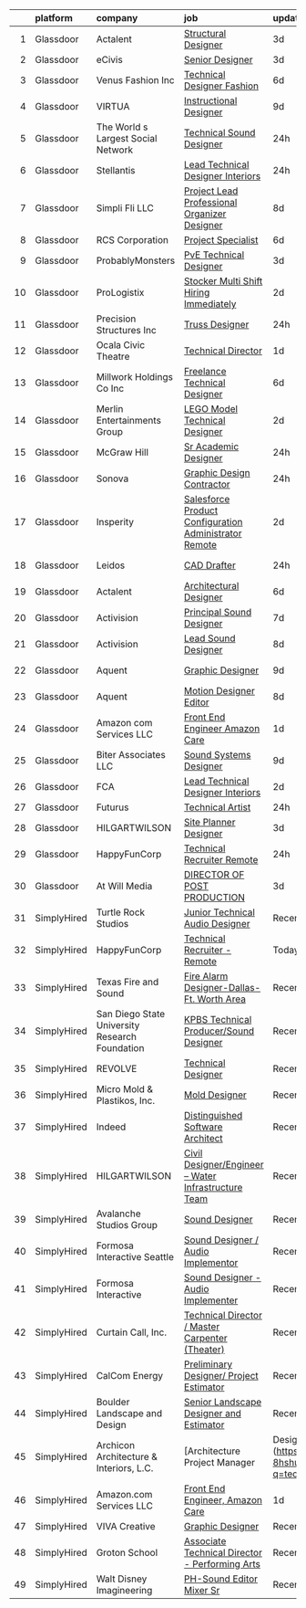 

|    | platform    | company                                        | job                                                                                                                                                                                                                                                                                                                                                                                                                                                                                                                                                                                                                                                                                                                                                                                                                                                                                                                                                                                                                                                                                                                                                                                                                                                                                                                                               | update_time   | location           |
|---:|:------------|:-----------------------------------------------|:--------------------------------------------------------------------------------------------------------------------------------------------------------------------------------------------------------------------------------------------------------------------------------------------------------------------------------------------------------------------------------------------------------------------------------------------------------------------------------------------------------------------------------------------------------------------------------------------------------------------------------------------------------------------------------------------------------------------------------------------------------------------------------------------------------------------------------------------------------------------------------------------------------------------------------------------------------------------------------------------------------------------------------------------------------------------------------------------------------------------------------------------------------------------------------------------------------------------------------------------------------------------------------------------------------------------------------------------------|:--------------|:-------------------|
|  1 | Glassdoor   | Actalent                                       | [Structural Designer](https://www.glassdoor.com/partner/jobListing.htm?pos=115&ao=1110586&s=58&guid=00000181b8896453a01f33c434264b8a&src=GD_JOB_AD&t=SR&vt=w&ea=1&cs=1_3d021578&cb=1656658421249&jobListingId=1007967279682&cpc=F4EED0218A761C36&jrtk=3-0-1g6s8ip3rk63p801-1g6s8ip4bi3b7800-30643251def70d2b--6NYlbfkN0ChYVx_I3yfZ_JDY3EFoivtqvi_stwnZ_kRt8Dowt_l_d1ydueao4NE-oUleRJ4yhj1wmtX2BCkI2S02BlzdDxNkbROV-zR22PsInoODfNvz3uz5ed1U77pdQR70ydQbvbToDH2js0ZP4f6pe7njBcv2XHQkXPhhx-wwxjeEznVwP2KS8TQmxaJFAGJYJt_RHWPv7Pu9RABr7zzzlEC6oG3dfk3011mDm1C5KkOvoVJpKMJRMqhoxMRMDhVU6RB3jfUFFImKAeC2P-jOq2YgQMMUk21e5agi3OG5MrWp7YaOqc9HSL6jw_SDETpzD8OEwd2tyaS-9Ht8HG33EPnAEGk6i9OZwiZG2q4YrjLt7jOOgptZfRUkifHB7Dhjc-QixA4zyhsEM0r4PDvadn1PFo-2brdLMEW-AproZDmVyA6gp1w90AMVkHaPZINqwU0j_pEqf7lA3_i7Eu84eFyIF1tkt7i4vj8ndXmTMJwxmA3D5El4fFQxcUUU6TSzb_r0JdKy0bjRMKBzNtqXq3AEwSJLK4lAIAN6olUqt00aDznIG5IuBNqgLV5BNTLMJH6ubc30Q8v7BaOv4ey5VSaJElzNYMgZ5vHZ4yoqtNMLdrOmw4uAjVmO9WydiBkOdLTeNZ0-fWegSRAAcqYLPlCpfKtBmvmCT_DsFjvF7OvFLm_gpeUbz3iHLTZSAjAEiB_6H6djapkaJPb04Nr73oy6yPkm7ll9V0TVIPIlORlZvXVn0kg6cTJbWIaAJtAMyz54rVPKeRDUYUq7e6wkf8uo1LQiNOQp-Tglt_4gesvU9lHm_xQyWgQEDTJRolBQtxGOtvw2Zyinp7QbZnH3Vu2gggh0IMKY29t8NfIQR5Gox7j-oLGr_mf2YIdNTMn5Ohpx76WEoyDtSBroLSpdw6NJRpy9oRwznw7SYCKeZwdyq4JE1XNAwR8MZJI1TIo1tv6REsu3k7jnLQvrIdB8YQf-gVF)    | 3d            | Woodinville, WA    |
|  2 | Glassdoor   | eCivis                                         | [Senior Designer](https://www.glassdoor.com/partner/jobListing.htm?pos=126&ao=1136043&s=58&guid=00000181b8896453a01f33c434264b8a&src=GD_JOB_AD&t=SR&vt=w&cs=1_213d26fe&cb=1656658421252&jobListingId=1007966643573&jrtk=3-0-1g6s8ip3rk63p801-1g6s8ip4bi3b7800-49569d6859df81b2-)                                                                                                                                                                                                                                                                                                                                                                                                                                                                                                                                                                                                                                                                                                                                                                                                                                                                                                                                                                                                                                                                  | 3d            | Remote             |
|  3 | Glassdoor   | Venus Fashion Inc                              | [Technical Designer   Fashion](https://www.glassdoor.com/partner/jobListing.htm?pos=130&ao=1136043&s=58&guid=00000181b8896453a01f33c434264b8a&src=GD_JOB_AD&t=SR&vt=w&ea=1&cs=1_35ae0a6f&cb=1656658421252&jobListingId=1007962720800&jrtk=3-0-1g6s8ip3rk63p801-1g6s8ip4bi3b7800-795610a5cf2cfedc-)                                                                                                                                                                                                                                                                                                                                                                                                                                                                                                                                                                                                                                                                                                                                                                                                                                                                                                                                                                                                                                                | 6d            | Jacksonville, FL   |
|  4 | Glassdoor   | VIRTUA                                         | [Instructional Designer](https://www.glassdoor.com/partner/jobListing.htm?pos=109&ao=1110586&s=58&guid=00000181b8896453a01f33c434264b8a&src=GD_JOB_AD&t=SR&vt=w&cs=1_eb69c5a8&cb=1656658421246&jobListingId=1007954510331&cpc=C4A69CCDBB3B9599&jrtk=3-0-1g6s8ip3rk63p801-1g6s8ip4bi3b7800-7ffb3d0cb4e65254--6NYlbfkN0ATwuSP4isV1tHs9S901hGXD4k7G29IPc78X2pm1qZUlK89irl6-tsBpxdoEFuSlvyDcTihI1S-r7t1fvj3it4pquTc0GRa0Zb0-sqMhOqmEEAdwmPxnnCcX5SgZm5tiBZXsz9ioZThaiJDb0wn7LnCNORWoeQ6lWUjOQdsLafxS19xOwWsqHSBkTFD0pdIogEiCn34felyhDYFus9ov00Xb7q_g_RwjTEZ9eVhgEGTpgmcbFVUpoKv5JEUYkdavolO7ahaZQY5i87B-bTQQRhA98g8N300D3xu7HPcH_yNyfSn0not0Ip-8_PLmwhrxPg0_LWArYNSIfmzyf1Rx8Gf3RgyhPNtHo12JoMXRE3W7ETPu67WJiMNmUo3CJ1UmakQxk4JX-O37TSOw_QlPmAb62Z83McIW5N2H1z9KQAoNqsFSU-mFMAL)                                                                                                                                                                                                                                                                                                                                                                                                                                                                                                                                                                      | 9d            | Marlton, NJ        |
|  5 | Glassdoor   | The World s Largest Social Network             | [Technical Sound Designer](https://www.glassdoor.com/partner/jobListing.htm?pos=107&ao=1110586&s=58&guid=00000181b8896453a01f33c434264b8a&src=GD_JOB_AD&t=SR&vt=w&ea=1&cs=1_e0ea213b&cb=1656658421245&jobListingId=1007975397724&cpc=47CFDC01B3F81FAC&jrtk=3-0-1g6s8ip3rk63p801-1g6s8ip4bi3b7800-657842c4e48d542a--6NYlbfkN0DSgjPPcnEdvoK3uuxfISLALE6pB1FR7YSHOr_tSg5_QGIhoz_2VqUepdcKLBLI_zSL88PC2MXrQyC8zo8A0slZtXWrTLKNR985l-7TwPgsBaTyHdWgdVa6eqRVkqmsQUtjxbdpqpAnNBt_oMK_XWkSICRKn7Mk-tJK3MGnscNYTzVTtcjE374s5iydxq2SGOvuTkC4le_OKDir-5onUgNeU2hQ-cCrSqtVBPCLuRpbVX-rfHKupmNe73-rNQ6YCCdhBdyIIvF-UFGZ5P5M6CPpfI6SGLiUdWWokPFadaxWfj8pr3dUuyKdINlEs3AjjGL77B2loajpiIKQoHUEKe1tflcblxYIkoX9g006pFrwlIc7xlN7AJdhCUAcOxF66YA44SYndtbCfAcgRnxQ1mb-xSdG4Nqi6geC7jjOviqJCf6I8pzgHViDOm25kET-Ix80bj4zfnWjqgyaV1EM_0ur1oe5QMGPe7IcYstO-Y_llyZ85NKCRIrkvMN-yqBekcHJGm6U-NCfG-YbHbAxTvYFjbqY4Al6slldgnyGzSVGwRpM4tgN6y5DhP2-AN3T3D7Dq8nuHWjotnTefsxg0BbJ)                                                                                                                                                                                                                                                                                                                                                                                               | 24h           | Los Angeles, CA    |
|  6 | Glassdoor   | Stellantis                                     | [Lead Technical Designer  Interiors](https://www.glassdoor.com/partner/jobListing.htm?pos=106&ao=1110586&s=58&guid=00000181b8896453a01f33c434264b8a&src=GD_JOB_AD&t=SR&vt=w&cs=1_e55bec0d&cb=1656658421244&jobListingId=1007975470257&cpc=48B9F4758953335C&jrtk=3-0-1g6s8ip3rk63p801-1g6s8ip4bi3b7800-a7487a9b286068ec--6NYlbfkN0ACPwgM8vN-agjfeQIp8j7bA6rWcStjIJMvSUoZk9GVGRcZyvcTqF-a7gQxn3akunbtl0DcCakr4CSyr1viAjE9pcDhFILEsXuSi_Mn9sUUVHunI70-08VZWDUmo2uobld-tVXQIQUQ4_mut7DLDz-vEaDsLcDzFwSnXIcq6GzMxK-eFMwbWXPw2m_szspC4s3V23tHwlRUi0YWv7NZzA5RNlkVyy9sUqT19h8z5CohWnM0iNnzkmYHX_W6w7lFh5PQxxBPQgaKMdzrpEsfdx_XqPc2_Jsu_MtmOeED9NvokHr4DQSvi3FnS9sI4QMthoaSOi0BdnBnx1BaKILnCUMfSjCZElwhn3yK7rKFuf1qj_jBf2a1oLsgmU0LAbESIEd2iB1cI88mA63zPeuNQuYqAJiv8wM3fkxMGWOrw0BRMb9IWQM5gDkg2w81ffeIJ-axw-o9uXW0r-Notydlpy2Y1_S4ZOjXlK3tAatSqI39BvZvd6mROZijXC04aGma3dI51fIMdGB7Iw60l97mB3nYLS86YwfY7jjckKd1HwDuXA%3D%3D)                                                                                                                                                                                                                                                                                                                                                                                                                              | 24h           | Auburn Hills, MI   |
|  7 | Glassdoor   | Simpli Fli LLC                                 | [Project Lead  Professional Organizer   Designer ](https://www.glassdoor.com/partner/jobListing.htm?pos=102&ao=1110586&s=58&guid=00000181b8896453a01f33c434264b8a&src=GD_JOB_AD&t=SR&vt=w&ea=1&cs=1_3880d7a6&cb=1656658421244&jobListingId=1007956797293&cpc=8386418ABEC25BA0&jrtk=3-0-1g6s8ip3rk63p801-1g6s8ip4bi3b7800-3c41c4541a1fc226--6NYlbfkN0D6QFfL9oC7-puw_qQHAMcZLiTspUSh87XTDffVSJUlJB9Ez1tmJoZfU9SHukdn1ng4w8etWY2GaBvHfnAxWepznaJ_1LQ8abZ-33_SkfiVdb6pQYlWI8ambcBVfY85UXUjXUxdLj9lAO56z4z7CA0Y7ehu3sVHhUUbJWBI0QzVncHlO5Sk9OACaGJgaXTsp5YWAeIy5gBxX6DFquUS3W0m__Q-ixSfr1WRKx-d2Le9rdLoUZUAeLiuGIw74hy4Mgsx4Yn9jdkdX62DeNnYoad4zPQLe-duz-bem-hOPD4eDS5i148HHbC74-RQYbx21jx9BZIxpFvvKWBMgRwvYWFgkCJrg8i8GHhrb1rLilZOHaWJJNv9-SxbENq9Y6y1_6e8BuvEoSOO43X7ngxYfDwO_x9yzBQ9iqekcvqsSLLarWb0Vb7FZSSnYwfkFgQPVyNhQjjXWX57x9ktHKVvVYdh2RPKIOTlvIl0IBIkfL0MV7DwaxkblFrSIcmjt70VtZdsTBJYOXrz1X6EODSUZSi6XDrbm7WNiuJM1J1VwGq0Eg%3D%3D)                                                                                                                                                                                                                                                                                                                                                                                                           | 8d            | Arlington, VA      |
|  8 | Glassdoor   | RCS Corporation                                | [Project Specialist](https://www.glassdoor.com/partner/jobListing.htm?pos=114&ao=1110586&s=58&guid=00000181b8896453a01f33c434264b8a&src=GD_JOB_AD&t=SR&vt=w&ea=1&cs=1_58b4ce1b&cb=1656658421249&jobListingId=1007961384302&cpc=AC285F3A3ECA6BB0&jrtk=3-0-1g6s8ip3rk63p801-1g6s8ip4bi3b7800-2e733aea1abcd18d--6NYlbfkN0Ap6wMFXUUZlk7_bcngHGlPSO8u_zKMOa3H7Zjjw43xN16ylzgw0FVAuo3Y24qqXJVPKvyr0yBG_IrcvCy_CzOsmmFsIuuqmfqJwGDrzVU3YzEzQlTmxI-Hl_BJGbk4UeVhH_7B2pIJdN-h8Je08T7jrGEWMGkn_de_4wef54D64J2PH3I5oknloiHaDOwXQS_8svGoQFBPPDKRxzSnAdJuzaEOkHVb8MG00qK67J8VbUNrwCjklTV_fweYnPbfSkoJUaHnVJDUJjIznAJnb2so1XgtQVa6_61ECNzuMIwPWbgcrl70uHdi_Ai9uUJacLx7OzcfycalxeLN5-o1CL14vhsysjHwdfkqLypouiByNUwr3PFnkXbJZADP5O_h_NzJ_Gvlk0qUYb4sg52Sbp2LyfdiuvXkieSpZM9tkjscxHZcj6iPKGhg72mO38w2AtIvDjkG4kGAejS5avCgWj1RX9oD3UfB-M2a07k6Pg99HrBADFKqK1KI)                                                                                                                                                                                                                                                                                                                                                                                                                                                                                                     | 6d            | Denver, CO         |
|  9 | Glassdoor   | ProbablyMonsters                               | [PvE Technical Designer](https://www.glassdoor.com/partner/jobListing.htm?pos=120&ao=1136043&s=58&guid=00000181b8896453a01f33c434264b8a&src=GD_JOB_AD&t=SR&vt=w&cs=1_ca9a3efb&cb=1656658421251&jobListingId=1007967055825&jrtk=3-0-1g6s8ip3rk63p801-1g6s8ip4bi3b7800-41f2d967b201b6f9-)                                                                                                                                                                                                                                                                                                                                                                                                                                                                                                                                                                                                                                                                                                                                                                                                                                                                                                                                                                                                                                                           | 3d            | Bellevue, WA       |
| 10 | Glassdoor   | ProLogistix                                    | [Stocker   Multi Shift   Hiring Immediately](https://www.glassdoor.com/partner/jobListing.htm?pos=112&ao=1110586&s=58&guid=00000181b8896453a01f33c434264b8a&src=GD_JOB_AD&t=SR&vt=w&ea=1&cs=1_16d39a70&cb=1656658421248&jobListingId=1007967897386&cpc=44CD5376B8534B8F&jrtk=3-0-1g6s8ip3rk63p801-1g6s8ip4bi3b7800-49eae25f42608fb1--6NYlbfkN0CuHSGuDApGVPx9cXRLGO-izRoRBHVZoe6qYcOHefrkjkas175XsRBTFUOgbgA-BZiYQ3qQzJrAOQ0YaDHXN8fhjLKNLDBDfzCzeryBZm73WtGsvEmUgG2-tco9l3LpBCMK7ODSeepnArEmwXjhzjIgjnv8cX-ClTHwK9Rkna4CdLBhUX5bCWHjT0m7uMpxFsJVU6XDvMXCEAivX9xctBWEyrlAi56Y_XvzVtVj8NFnQ2ChYER40GXw3R5LS7nwZH1EfRgiYCi1L_bDrHvM-j1VaUTjpUqAmvxSRwmym60HA5DX_IbJyaWFg40B6YjvuaTFKxGvoCs5qCThMN-BhKcFG0luTZRTLQkcOseQHFzqDqmXwUAjEpIwjN71IrHjX_GSaAbNbj3DDREW2CBqQ3oWilQlZP3SdAQnUGPb4NLmuXzGI95pLY0gAu9UT7FP736narsdk8_knCeyQ-UC8O_n92EQ0YfuN-OdW9hqCyPc6TCPzmKXFUVViU3MyEILu1PBhZV50Uvuv9clJvZvrqSYMvj6T8cOCMJMklQRsZ9V8jPZ-dZJWKPSQbtXeVcVoIPfzcgLOpcGCUN17nrbtVKhB-MD58k70QwdEmYWaX40HP9DndE9K_x4UZhYx21ZPeQu8LO-JVvsC_yf1jKf8RgIQSG-h1dUT9iRD9ysT51Nzxwpn2N7mJgEBLgT8XiXjTJW8uSneOqZOCw5r52aXmOnEfc4VXeJt_NxtZEh5adTHA0epYI0ljefgxrlvCzPHtx-FOKO9o3V0f7zxQtAqA4lE5MF-6R2IhL3w9wnzZ_KzVk3nagZwxibD2iE-Ode9nGZ7K6x-bWaNOoVL3WNAbJlYFXShKna3JBqdRgAChQbcLtSZFnQlYBq9SlWXm-LyfACtD5ShEJxQ70kvndm31V4PGroOozjBf4%3D)                               | 2d            | Eden Prairie, MN   |
| 11 | Glassdoor   | Precision Structures Inc                       | [Truss Designer](https://www.glassdoor.com/partner/jobListing.htm?pos=108&ao=1110586&s=58&guid=00000181b8896453a01f33c434264b8a&src=GD_JOB_AD&t=SR&vt=w&ea=1&cs=1_eaecb8e5&cb=1656658421247&jobListingId=1007973526094&cpc=3164FDD6030E246B&jrtk=3-0-1g6s8ip3rk63p801-1g6s8ip4bi3b7800-86851f761b4196fa--6NYlbfkN0CasT49-k576CKuHcXTacc8ynqVaW3VCeX1OG4k_sMFPuJgZJaXC-_t-ax4UQUxN4JKm8BI3O9xiekDwlVvQSwW00-yFNDliuayQVcpzXrOzpKClJFYiqSWFvpmiEBqD5k668KBZfm05Tsu1ePlJC7-AFNfLgjtep9F_F4Ayo2kKSxzi8T_pvX104G4q_WkFLOEHk59tCnaKz9pR0x5-R9ntaJdF-dggLhhGs5o1635ZQCBc7UgHbJmqFZvtTlYUmSSKcHJHVzCG2SNqvSv-qcMdOfwQdVCoOv_JQGBOf13TqYmFw0hdZmTylLrZqSEZL0h6sk7mvA7778efCrYFPaVM2LMUyE-JFG7TiOA8GamtxwiIYpo7zx9zYoDCGOWbLr1vGuUt4OmtCTcD-8vTdGr5GE8evf9m8CERV7rQoCBTv5OOO_Qt0OxvFDkGt0eYCKcwmqsjxvYUNcqtjhA3CPyhm6BAXAthkvqHTMiQsTux7lJX1a1Rzoq2jf2qwLfit-WzDHFEtGRX5yvOVxRRvE0HyKT5hEYBMw%3D)                                                                                                                                                                                                                                                                                                                                                                                                                                                           | 24h           | Hooper, UT         |
| 12 | Glassdoor   | Ocala Civic Theatre                            | [Technical Director](https://www.glassdoor.com/partner/jobListing.htm?pos=104&ao=1110586&s=58&guid=00000181b8896453a01f33c434264b8a&src=GD_JOB_AD&t=SR&vt=w&ea=1&cs=1_43c484a9&cb=1656658421244&jobListingId=1007970489369&cpc=BC9CB04B69E72EC2&jrtk=3-0-1g6s8ip3rk63p801-1g6s8ip4bi3b7800-57cc8a67d6ae5322--6NYlbfkN0Dx3r3E47sSe5bB3PIy1uzBZvlB7xy2NhfhZMlxQTsxrHUpHsFF6W0eT2HHNgh1wRBoUeoZ_YCml3IQbawKJRum-8bMn_9NW-QT-23S8k0bqTbDNvlqub0VDrC_Dyw8EyF7xyMP6Hry51Pivn96yaPgQW9qMNc-A2XI9Ar7MP4OLNnMRWgVUEc47VHia5ocvN1ru_rlLJ9-6E0pICJG-z6PhWD3r8SNzoB-kBvKgzxLl3Vy_5ynNzPn5h69Gft4j2sqXShIkygaf4JxxKNEZzfPrpI6Wukgxp5nO5mlmksVbIGO7KZRSjXYL6Yom7pPIJc5XCwJTfs9pKd76SbZEOOM8JCbOir25qEzz0EM45Ambtk1WVsLiSQQjiLJdXB4cTwnPidA8Y6EkzHwae5gtwLfl3vEU-zUAHlD5eV_qDU4mWQQ-J74NFsH1fI0Y_KA0SG_JbiujENNlQGLLnmhrgSiNZD6t6m9Y9J0nytRIJIhFcOOUPvPegCm8GNGqnKRW-vZJEaiulaGeA%3D%3D)                                                                                                                                                                                                                                                                                                                                                                                                                                                                         | 1d            | Ocala, FL          |
| 13 | Glassdoor   | Millwork Holdings Co   Inc                     | [Freelance Technical Designer](https://www.glassdoor.com/partner/jobListing.htm?pos=118&ao=1136043&s=58&guid=00000181b8896453a01f33c434264b8a&src=GD_JOB_AD&t=SR&vt=w&cs=1_bd03a89d&cb=1656658421250&jobListingId=1007962529984&jrtk=3-0-1g6s8ip3rk63p801-1g6s8ip4bi3b7800-48a12b68602a5ab1-)                                                                                                                                                                                                                                                                                                                                                                                                                                                                                                                                                                                                                                                                                                                                                                                                                                                                                                                                                                                                                                                     | 6d            | New York, NY       |
| 14 | Glassdoor   | Merlin Entertainments Group                    | [LEGO Model Technical Designer](https://www.glassdoor.com/partner/jobListing.htm?pos=119&ao=1136043&s=58&guid=00000181b8896453a01f33c434264b8a&src=GD_JOB_AD&t=SR&vt=w&cs=1_afe51a5f&cb=1656658421250&jobListingId=1007968837006&jrtk=3-0-1g6s8ip3rk63p801-1g6s8ip4bi3b7800-47d60c1f01b18b45-)                                                                                                                                                                                                                                                                                                                                                                                                                                                                                                                                                                                                                                                                                                                                                                                                                                                                                                                                                                                                                                                    | 2d            | Lake Wales, FL     |
| 15 | Glassdoor   | McGraw Hill                                    | [Sr  Academic Designer](https://www.glassdoor.com/partner/jobListing.htm?pos=124&ao=1136043&s=58&guid=00000181b8896453a01f33c434264b8a&src=GD_JOB_AD&t=SR&vt=w&cs=1_6c8f31f8&cb=1656658421252&jobListingId=1007972705739&jrtk=3-0-1g6s8ip3rk63p801-1g6s8ip4bi3b7800-2ae6e5efa450ef87-)                                                                                                                                                                                                                                                                                                                                                                                                                                                                                                                                                                                                                                                                                                                                                                                                                                                                                                                                                                                                                                                            | 24h           | South Carolina     |
| 16 | Glassdoor   | Sonova                                         | [Graphic Design Contractor](https://www.glassdoor.com/partner/jobListing.htm?pos=111&ao=1110586&s=58&guid=00000181b8896453a01f33c434264b8a&src=GD_JOB_AD&t=SR&vt=w&ea=1&cs=1_cddfa0c7&cb=1656658421248&jobListingId=1007973806079&cpc=C4A69CCDBB3B9599&jrtk=3-0-1g6s8ip3rk63p801-1g6s8ip4bi3b7800-e0d16fa307390a08--6NYlbfkN0C7MEHuQDScyT9m87Vk6VRinxydElBw2Ra5NJK4UBdpomX_PiCxY9OgdKZCFk2XZ8v_r7B08NZ1yaMaxV7aSMK_vLxKIeNVLXZVigNIbLAHyS6pyQdTjdxJjCZ_DSzBqX--1GzrAPbk0_nRxx8FtVTRKSJZhM8QWoQkXK_g2AmwVZ5waiEJbDa4zoCBN20aHQg2mN-we_09xnX_UzWQvxg1wPTCMQOJmwUac1bqCMcOY3Ex2sDq8OjeHj6BwqrWQ5xQMQU_serLZQNcAmMnRGYImG-ie79H4BmvL6lPIEw3kXooPqF0u6nE_jMl0P7N4zCRZfXnKn4g8FLqy_Fy_apViZg4nbqRPtzjAezWOWR3ZkofrlcRZvp4t6ZvIrlzbwDeW8lPt7biCLk2GD_oGUZDh5iQrASH2LaVJlNX1-9QKAmsZxoAY8MuSrY1OeLMXXwH7hd5DUrbDgQ5jSspzS7N1RzcFi6_zXTe0cVD_cx0ShrUsxWfEIPaotoXuWVpXGU%3D)                                                                                                                                                                                                                                                                                                                                                                                                                                                                                | 24h           | Illinois           |
| 17 | Glassdoor   | Insperity                                      | [Salesforce Product Configuration Administrator   Remote](https://www.glassdoor.com/partner/jobListing.htm?pos=110&ao=1110586&s=58&guid=00000181b8896453a01f33c434264b8a&src=GD_JOB_AD&t=SR&vt=w&ea=1&cs=1_1bdfff66&cb=1656658421247&jobListingId=1007968816373&cpc=5EFBB0462F9C6B7A&jrtk=3-0-1g6s8ip3rk63p801-1g6s8ip4bi3b7800-151eb9886c250108--6NYlbfkN0CYobNcY6DSafIfVw4UC03nkRxBD9fUy2suPwabomlLTq7pIS4LTYcijPUC_8edp0fMe-Y4fKnSYRo6uw2v9VF-KDknFWedQ5JrowR0wOAJgTP4YRZP6W8Dj-t_AIwMVNtieJ5kjU7sMhkb5rT-OfNXvWmJbrdB8iHdZPFrqWF04BWnS3vul9hqyLd-UIq3r3HVjJWxKCk3YhNWqa54bq4PAzR0l9eHzITrXDERZIef4MFKqys_a_CoSryfnqa-g7y8bSypMuC7wp9_SaPDeG1AZMzzQQw76Ekc7uqAhXfuQPnIlJYfhW37cXE6NOBarICcobeVcYBoTzWBxMzzzKe9phKIb6_yK5uphbObLkLJAVLXpBRoc1oQ9l249MWG3L5xh9vWZ-l932j6zYoeCijh767e3oDBJLrgR64LNbcxMzRFDv7YvFdo65UFcqvPcG-1Waixt_ckioSh-LYXfLGDNKyGNTUdTXZl1XiQRIwQNMZ_jwogdPSfgYRQVmtLvhogNkWOd_cbHgSluwbaRyce)                                                                                                                                                                                                                                                                                                                                                                                                                                | 2d            | Kingwood, TX       |
| 18 | Glassdoor   | Leidos                                         | [CAD Drafter](https://www.glassdoor.com/partner/jobListing.htm?pos=101&ao=1110586&s=58&guid=00000181b8896453a01f33c434264b8a&src=GD_JOB_AD&t=SR&vt=w&cs=1_5abbe8ff&cb=1656658421243&jobListingId=1007975164393&cpc=6BFE4F943183552D&jrtk=3-0-1g6s8ip3rk63p801-1g6s8ip4bi3b7800-978b136693d0b33b--6NYlbfkN0CZUO70VSdYKA8PR3jfrSh5ljhqJhfDt0PzQCMubt8cRihWbmqO_-CcWTBwQGpXTiiGSxGX7QH7kfW0udY2ljihQP3wzFskQ5uLHGkZmxgshS88kWs8XWf011iK8poV51fV60F9xfxeOffKxUIJtNI6zjjyavdBRBCzdHkEa-cF5AozjBgQu81iWNzumAL2Pgnh3ru5oI46PdNOff6JyqxOgdsMCN9Vh-9IH-HaMc0urmGtrYW3xt4FHmt5Fh1FqG_ke6YTS3SAJJOnjOrBemZvr-4sIi3J7Eq2WQ_Cf06nsYsSDXFLx26tv3-DD_Y8ySOiv-G3z5qauIzCmrR6nNrfAL9typXCEG1PM8CzHiKEDH7aJGzpc5KhTmJH4KFroA06n3PO_WdBWSiRWvaIxvyE0hXGXGuQJCjUeNLvVXBUxx25_btPCxOTQWWUz3ICCKBXN0RapNFdrGGa1z6Wy2jgIgxKxcFKh1nKYxo3RtZsLCv-9tiWZzTntXurtzJ4i3mfE9bKlaLIPj8K-NYPLFD0u2UAlagedhinSQ7fKrxPRYcDc69HCbNPfPKptLF_oGv4Lza1DIWLujiBwV1AOA4e)                                                                                                                                                                                                                                                                                                                                                                                                                 | 24h           | Hendersonville, TN |
| 19 | Glassdoor   | Actalent                                       | [Architectural Designer](https://www.glassdoor.com/partner/jobListing.htm?pos=116&ao=1110586&s=58&guid=00000181b8896453a01f33c434264b8a&src=GD_JOB_AD&t=SR&vt=w&ea=1&cs=1_4a737ef2&cb=1656658421250&jobListingId=1007962894117&cpc=334ABAF5D42DC775&jrtk=3-0-1g6s8ip3rk63p801-1g6s8ip4bi3b7800-ad431dc4e4bdfb07--6NYlbfkN0ChYVx_I3yfZ_JDY3EFoivtqvi_stwnZ_kRt8Dowt_l_d1ydueao4NE-oUleRJ4yhgo23-QWX8_WmMrbySXwgMoqKkplbQNahIhAcwK2WBd0OX02Q5XoSHEXkdzLXo58PKJBu_5owtkaAmEN9dtW22VGz6T11pEZSYJ_HtV0nQE9Z8C4Zec52Ky9x7LWjTpzzuyXBptwOSj_WmTaFbJS0infdwlaemKgQel_8mLDYKzWZaN9_I33BNj13ceXX-sUIUlChI0lmB7KjgBCfuTPaIO1bNUwdN1TyNFMi21nEkTBceRDTyWbXebHV-U0LlhUhJA44pd7cHL3jNl4ZyxNSDogjiEA6diejMXEiJXASgS6KMJFszOE5EjeJJoSrlbfQtyyNY40nfXxZ7ssozpht2en-wiz9JWUZyQAj92N1jWsXeS2M5dfHYRn2wOn3Tuz7jnHeJJmgM8vsBpdwL2MUeNzjRXjcZvtQQ4uWqBNLKsLXoQ-LLPP2Veoz6J9nx4jHCbioEUrtjrf_sAMC8rIfeBEKm8LHt7wRHp21MYZa-vQtxOaDebCC-L8lat3VtORsc70sCGpCCff93w4LHuRe-NH6SXPK5-olP4h8REl1AT2ht46mYaNqNpYt32ggOz9hkxge2ONW6d__DmPZuLh4YwpNZHSX0j6Uq0nwEFH1PLkMm1V9Wlit6ZzuMwgJ6SSENgyoDumMe-zOVMXl9XrBllwCBvSlSV7dFfYBICF9S5In2dQOnJ73tbwOJ9lxDB5PMe6Qcb3mxG4i08z6LySFiiL0NBwl_-VIP5HEbF70KA7smdjG_xIfXAWtE9r3PsF8jD9zY6BX44KSZLwGgYVr4WTBvPE5H_3OxN8fyWGH4FZxohtC3vyrNOmn2CmL1KoluwenJJidFegaeTA2anAVUOZIhEun-n2DamUyXTZNpTx3luESjRazxmSmFb5hLHBd6OuZ7Mamj5I7zML7S8vmuA) | 6d            | White Plains, NY   |
| 20 | Glassdoor   | Activision                                     | [Principal Sound Designer](https://www.glassdoor.com/partner/jobListing.htm?pos=123&ao=1136043&s=58&guid=00000181b8896453a01f33c434264b8a&src=GD_JOB_AD&t=SR&vt=w&cs=1_017e9031&cb=1656658421251&jobListingId=1007960228726&jrtk=3-0-1g6s8ip3rk63p801-1g6s8ip4bi3b7800-1f66d48a6033ba86-)                                                                                                                                                                                                                                                                                                                                                                                                                                                                                                                                                                                                                                                                                                                                                                                                                                                                                                                                                                                                                                                         | 7d            | Foster City, CA    |
| 21 | Glassdoor   | Activision                                     | [Lead Sound Designer](https://www.glassdoor.com/partner/jobListing.htm?pos=121&ao=1136043&s=58&guid=00000181b8896453a01f33c434264b8a&src=GD_JOB_AD&t=SR&vt=w&cs=1_43161fca&cb=1656658421251&jobListingId=1007958272321&jrtk=3-0-1g6s8ip3rk63p801-1g6s8ip4bi3b7800-7843e4f95607d2a3-)                                                                                                                                                                                                                                                                                                                                                                                                                                                                                                                                                                                                                                                                                                                                                                                                                                                                                                                                                                                                                                                              | 8d            | Foster City, CA    |
| 22 | Glassdoor   | Aquent                                         | [Graphic Designer](https://www.glassdoor.com/partner/jobListing.htm?pos=117&ao=1110586&s=58&guid=00000181b8896453a01f33c434264b8a&src=GD_JOB_AD&t=SR&vt=w&cs=1_6901f6be&cb=1656658421250&jobListingId=1007955747235&cpc=8795CF9063CD573D&jrtk=3-0-1g6s8ip3rk63p801-1g6s8ip4bi3b7800-5ab0a976ba25c32b--6NYlbfkN0DMrcEu7yrtATojKJA7cEzGQ3FdRGWLh0CZQInL4ECGI9gD0Wolx9R2v-Aex0-GK06yfJDy5ELfBOg6jTIzzA1rDlqMo-tO7U9VhZ2mCeNA1L6MVyE45zlIjzZuG0z0iZieEzl0PpzMSQ7oXzhWjagyRbHVcWnA2gjJgYTepatreFAMXVkbwbN_bI7kupjCbN9vXx7qj6ZtzzK73tdDzHgZO8CVJZ_NyNAepJebCOvzJbHxzYovyI5qVzt1mxNUdiDJURI_1no5uNwe1toSPr6yTIL-JYD_u7BX4-aguY1UuipvacCmHSSbkaGLJ4CHeRUFmWyR3oKgMkH2KDfH0QFVU5UIwC1O7mwwekwGm4_2j2P1AbAAh0n4ns2ZSMCELk4AV540W68aklygqmV1OGxFmaVpgk0ayy668U3tOdFYNUK_WdEPOa3bN1EBH1Lu2pc%3D)                                                                                                                                                                                                                                                                                                                                                                                                                                                                                                                                                              | 9d            | Minneapolis, MN    |
| 23 | Glassdoor   | Aquent                                         | [Motion Designer   Editor](https://www.glassdoor.com/partner/jobListing.htm?pos=113&ao=1110586&s=58&guid=00000181b8896453a01f33c434264b8a&src=GD_JOB_AD&t=SR&vt=w&cs=1_69e10351&cb=1656658421248&jobListingId=1007957689611&cpc=334ABAF5D42DC775&jrtk=3-0-1g6s8ip3rk63p801-1g6s8ip4bi3b7800-16b86e3e1be9130a--6NYlbfkN0DMrcEu7yrtATojKJA7cEzGQ3FdRGWLh0CZQInL4ECGI9gD0Wolx9R2v-Aex0-GK07mjnf4vkaTQwRXpTA5Lj9UV5NMe47z1tLasJJl6mv3lDqMc_AFJxAy9AtnyIJnD_8HSHbaXAFXmzqOtN1VgqgEjk1K6ijcKRa7B4nU7to8VAh9vWwnU73Blw5OQX9pjNC41S_OJh4noUVAsxw3sA_ddMeIkFFapkZP91yPTnn41_9QfnrLuERCcWbAk6uIZu4B0TufwrEe42j6zIA2Bub6hvg4dw8DOXZlSohK8ryGtJDnSNZzHKVHr6ddaIWEs55e2Sq3xDvpXBHdIYnQ4Vv1SK5U-U5MuK26n7l1beR3hWqKD5E980-WE08No-eFvOQiAALMqJLMeWyz3FhR8AvYFx99rOQdzANXZmgRhLudoaBg_Qtyysg1m40r01xRt38%3D)                                                                                                                                                                                                                                                                                                                                                                                                                                                                                                                                                      | 8d            | New York, NY       |
| 24 | Glassdoor   | Amazon com Services LLC                        | [Front End Engineer  Amazon Care](https://www.glassdoor.com/partner/jobListing.htm?pos=128&ao=1136043&s=58&guid=00000181b8896453a01f33c434264b8a&src=GD_JOB_AD&t=SR&vt=w&cs=1_0169abe3&cb=1656658421252&jobListingId=1007971270331&jrtk=3-0-1g6s8ip3rk63p801-1g6s8ip4bi3b7800-164a72933edbee48-)                                                                                                                                                                                                                                                                                                                                                                                                                                                                                                                                                                                                                                                                                                                                                                                                                                                                                                                                                                                                                                                  | 1d            | Remote             |
| 25 | Glassdoor   | Biter   Associates  LLC                        | [Sound Systems Designer](https://www.glassdoor.com/partner/jobListing.htm?pos=105&ao=1110586&s=58&guid=00000181b8896453a01f33c434264b8a&src=GD_JOB_AD&t=SR&vt=w&ea=1&cs=1_2fa7de6c&cb=1656658421245&jobListingId=1007955455603&cpc=34670CD602BE5E55&jrtk=3-0-1g6s8ip3rk63p801-1g6s8ip4bi3b7800-d31702fc584edebc--6NYlbfkN0Cii1BkCmuTkYhCe1n7tdf96rlEXZyahD0EQGX4UxkzWOhUZ7vCuYiyO9WaPnT0De4NyWeeIW-REDdA3pHtEyItIGJr6NPsgl8nU-hkeFl6J2d-Kt37rarTSCDmicJiJ6zR7eNrGxSgYYR1BQLtAhRrBNco_hGdgh6cmleOnLMs7jyb5vxDDokVGBYAVeLioR3C5oV0-DJQSNTWdu8ny7-xKSOye3JbjsPnww4XMfJTV-W-nNiuChg-nmL2yAKvk0G_zZGItTGF3cqKvgpO4WHhNRrkjeXBw98cu-wTem6atPC1kaaSLWry4bPxP09eDVStH5XHZer_pEGZQOA-OkBAB2uJI7pBRmI_7hTQHAXPlCm5lsRP0U3T6FCrbQ2IstiRGxHY7BrQrcpg33iT3iDffxZtS5FQGBIlCUbbz2s-LkTq6b5dxO_XnMhDp3JhsQHM8MJNU8gUgQ0IEq3gszmujR-ir9NLrYy6l05U-aa5MkWrR3tIirHh8n4vCSBqYboOjzpXxfIX4g%3D%3D)                                                                                                                                                                                                                                                                                                                                                                                                                                                                     | 9d            | Addison, TX        |
| 26 | Glassdoor   | FCA                                            | [Lead Technical Designer  Interiors](https://www.glassdoor.com/partner/jobListing.htm?pos=122&ao=1136043&s=58&guid=00000181b8896453a01f33c434264b8a&src=GD_JOB_AD&t=SR&vt=w&cs=1_9da6a828&cb=1656658421251&jobListingId=1007969219194&jrtk=3-0-1g6s8ip3rk63p801-1g6s8ip4bi3b7800-231a92e531e961f6-)                                                                                                                                                                                                                                                                                                                                                                                                                                                                                                                                                                                                                                                                                                                                                                                                                                                                                                                                                                                                                                               | 2d            | Auburn Hills, MI   |
| 27 | Glassdoor   | Futurus                                        | [Technical Artist](https://www.glassdoor.com/partner/jobListing.htm?pos=125&ao=1136043&s=58&guid=00000181b8896453a01f33c434264b8a&src=GD_JOB_AD&t=SR&vt=w&cs=1_944b591c&cb=1656658421252&jobListingId=1007975388605&jrtk=3-0-1g6s8ip3rk63p801-1g6s8ip4bi3b7800-518fd213d530cf2c-)                                                                                                                                                                                                                                                                                                                                                                                                                                                                                                                                                                                                                                                                                                                                                                                                                                                                                                                                                                                                                                                                 | 24h           | Atlanta, GA        |
| 28 | Glassdoor   | HILGARTWILSON                                  | [Site Planner Designer](https://www.glassdoor.com/partner/jobListing.htm?pos=103&ao=1110586&s=58&guid=00000181b8896453a01f33c434264b8a&src=GD_JOB_AD&t=SR&vt=w&ea=1&cs=1_52e87662&cb=1656658421244&jobListingId=1007966246525&cpc=039DA5D2EB257540&jrtk=3-0-1g6s8ip3rk63p801-1g6s8ip4bi3b7800-78f8f749bc6ce81f--6NYlbfkN0CHpSnjIPxMtekS58WZl5Olhjo2iWL5RjE_Boe0ccr3FrdQcWsIa6cPRprks5zhelBnJqPGGXtu85EsT5yyFAn-hs1LGUf6dNUjTYUTsEqwAjV8jM97-wCAXJNs9wkmfsBrkzdHaKSg7vy0031Cg74iy4kU6I4to9QvJBBx2j0Huf90B0LF1B4nW1hCyNQvcL2AmGc6E9e3NHFqFDsdEiV17CyjJb41F91mrG-41z7IVEJURWnckqxuAeFLptNoVE3601pit3x1IO6BMV4rpGFY4_wG0lz-5mA38nZnNFmMuK2bVa9lOEvZMED5QY_hE2oq-HZvRZLIfe4LzJfq8wZnOdAJsjvTFT_u58XBB4j8ZpvYuNJDWXr5YWsSipeIIWSnkXyb2OArHp09-6h4O2bakF_PQMSgCqo9NmuNNTHQHxUQ9_IxG_ujOXdhiaoZGfviQIPffKL9UFImSEEoDDZijigyTtYb6Zm6tK-l1mmq_wqPfmc6D7I-LSXoX-KudTV6_Xj_ezWtOQ%3D%3D)                                                                                                                                                                                                                                                                                                                                                                                                                                                                      | 3d            | Phoenix, AZ        |
| 29 | Glassdoor   | HappyFunCorp                                   | [Technical Recruiter   Remote](https://www.glassdoor.com/partner/jobListing.htm?pos=127&ao=1136043&s=58&guid=00000181b8896453a01f33c434264b8a&src=GD_JOB_AD&t=SR&vt=w&ea=1&cs=1_80a132ad&cb=1656658421252&jobListingId=1007974094460&jrtk=3-0-1g6s8ip3rk63p801-1g6s8ip4bi3b7800-67e6f354846e1851-)                                                                                                                                                                                                                                                                                                                                                                                                                                                                                                                                                                                                                                                                                                                                                                                                                                                                                                                                                                                                                                                | 24h           | Remote             |
| 30 | Glassdoor   | At Will Media                                  | [DIRECTOR OF POST PRODUCTION](https://www.glassdoor.com/partner/jobListing.htm?pos=129&ao=1136043&s=58&guid=00000181b8896453a01f33c434264b8a&src=GD_JOB_AD&t=SR&vt=w&cs=1_5cb6afdd&cb=1656658421252&jobListingId=1007966157513&jrtk=3-0-1g6s8ip3rk63p801-1g6s8ip4bi3b7800-234b4cb53ac504fe-)                                                                                                                                                                                                                                                                                                                                                                                                                                                                                                                                                                                                                                                                                                                                                                                                                                                                                                                                                                                                                                                      | 3d            | New York, NY       |
| 31 | SimplyHired | Turtle Rock Studios                            | [Junior Technical Audio Designer](https://www.simplyhired.com/job/aXQgBLQ5iRJSeGXWWGZk8LakmMq9WuNsRKhBc8Is0kBGG7mV4uaCVw?q=technical+sound+designer)                                                                                                                                                                                                                                                                                                                                                                                                                                                                                                                                                                                                                                                                                                                                                                                                                                                                                                                                                                                                                                                                                                                                                                                              | Recently      | Lake Forest, CA    |
| 32 | SimplyHired | HappyFunCorp                                   | [Technical Recruiter - Remote](https://www.simplyhired.com/job/ot2yk28cFFrTk88VJ75lFQnvBo_oGhqLQiojYNJrAWrVLdOH49061A?q=technical+sound+designer)                                                                                                                                                                                                                                                                                                                                                                                                                                                                                                                                                                                                                                                                                                                                                                                                                                                                                                                                                                                                                                                                                                                                                                                                 | Today         | Remote             |
| 33 | SimplyHired | Texas Fire and Sound                           | [Fire Alarm Designer-Dallas-Ft. Worth Area](https://www.simplyhired.com/job/3o56GbilrAl5c9HihTMx9Ct5gzQk5Fc3faJL4Dc4C4jNOlSDOwRawg?q=technical+sound+designer)                                                                                                                                                                                                                                                                                                                                                                                                                                                                                                                                                                                                                                                                                                                                                                                                                                                                                                                                                                                                                                                                                                                                                                                    | Recently      | Dallas, TX         |
| 34 | SimplyHired | San Diego State University Research Foundation | [KPBS Technical Producer/Sound Designer](https://www.simplyhired.com/job/VSycAS3T0QxIBgCqrb-0WeaHyAeO4RoQPlpkQtMGdq8D6eLIAilSTA?q=technical+sound+designer)                                                                                                                                                                                                                                                                                                                                                                                                                                                                                                                                                                                                                                                                                                                                                                                                                                                                                                                                                                                                                                                                                                                                                                                       | Recently      | San Diego, CA      |
| 35 | SimplyHired | REVOLVE                                        | [Technical Designer](https://www.simplyhired.com/job/1H3LfMP23z6TAGF9GBKvN2ViiJotsLyYbPY4sboKtmgiI-8fhfTagA?q=technical+sound+designer)                                                                                                                                                                                                                                                                                                                                                                                                                                                                                                                                                                                                                                                                                                                                                                                                                                                                                                                                                                                                                                                                                                                                                                                                           | Recently      | Los Angeles, CA    |
| 36 | SimplyHired | Micro Mold & Plastikos, Inc.                   | [Mold Designer](https://www.simplyhired.com/job/oBLU09SpOd3l-l0au8lM53k9IPUWA3GF5W-GRnr3dBuO9FTCOBYWJw?q=technical+sound+designer)                                                                                                                                                                                                                                                                                                                                                                                                                                                                                                                                                                                                                                                                                                                                                                                                                                                                                                                                                                                                                                                                                                                                                                                                                | Recently      | Erie, PA           |
| 37 | SimplyHired | Indeed                                         | [Distinguished Software Architect](https://www.simplyhired.com/job/9W0jjrBhkxs6ZHvQPqe2nzKFAtfyBRZq1qcRKBGz3w0mGB1nznjM_A?q=technical+sound+designer)                                                                                                                                                                                                                                                                                                                                                                                                                                                                                                                                                                                                                                                                                                                                                                                                                                                                                                                                                                                                                                                                                                                                                                                             | Recently      | United States      |
| 38 | SimplyHired | HILGARTWILSON                                  | [Civil Designer/Engineer – Water Infrastructure Team](https://www.simplyhired.com/job/j4w1BLkl7gau61sD7Utiu5Tgw5qqXN9FjBM4nEvl_dwolkVcj84CEA?q=technical+sound+designer)                                                                                                                                                                                                                                                                                                                                                                                                                                                                                                                                                                                                                                                                                                                                                                                                                                                                                                                                                                                                                                                                                                                                                                          | Recently      | Phoenix, AZ        |
| 39 | SimplyHired | Avalanche Studios Group                        | [Sound Designer](https://www.simplyhired.com/job/lQ56dL4hE0QFlKl3bFobU4KE1n4VNMXQUExBD0jvYT0oDTVmOsXFqw?q=technical+sound+designer)                                                                                                                                                                                                                                                                                                                                                                                                                                                                                                                                                                                                                                                                                                                                                                                                                                                                                                                                                                                                                                                                                                                                                                                                               | Recently      | New York, NY       |
| 40 | SimplyHired | Formosa Interactive Seattle                    | [Sound Designer / Audio Implementor](https://www.simplyhired.com/job/vlF4rzpIgemNyADbSUoWC36FtYYh2ouWspqfTFtuxzveh07-6RCwmg?q=technical+sound+designer)                                                                                                                                                                                                                                                                                                                                                                                                                                                                                                                                                                                                                                                                                                                                                                                                                                                                                                                                                                                                                                                                                                                                                                                           | Recently      | Seattle, WA        |
| 41 | SimplyHired | Formosa Interactive                            | [Sound Designer - Audio Implementer](https://www.simplyhired.com/job/E63_BRjyLumhk01Bv7mOuaoR0vafXGhLD-NTsS2e6CEpoHi4FvqYnw?q=technical+sound+designer)                                                                                                                                                                                                                                                                                                                                                                                                                                                                                                                                                                                                                                                                                                                                                                                                                                                                                                                                                                                                                                                                                                                                                                                           | Recently      | Burbank, CA        |
| 42 | SimplyHired | Curtain Call, Inc.                             | [Technical Director / Master Carpenter (Theater)](https://www.simplyhired.com/job/020ydjTGh2pnHKCFlfSS3j0giiiES4bbbHoobQVCIirPjgWRqJdlbw?q=technical+sound+designer)                                                                                                                                                                                                                                                                                                                                                                                                                                                                                                                                                                                                                                                                                                                                                                                                                                                                                                                                                                                                                                                                                                                                                                              | Recently      | Connecticut        |
| 43 | SimplyHired | CalCom Energy                                  | [Preliminary Designer/ Project Estimator](https://www.simplyhired.com/job/aJowns8Ln9qdvYZWYqyCjfwxCgdFh8KrWAHqEErQDxbHDjidM3cxOw?q=technical+sound+designer)                                                                                                                                                                                                                                                                                                                                                                                                                                                                                                                                                                                                                                                                                                                                                                                                                                                                                                                                                                                                                                                                                                                                                                                      | Recently      | Durango, CO        |
| 44 | SimplyHired | Boulder Landscape and Design                   | [Senior Landscape Designer and Estimator](https://www.simplyhired.com/job/oNprrbPFl0PkwmrmVTQ4mVV3D4tUpQAgqd-iCdhUsBWketmNbtMoaA?q=technical+sound+designer)                                                                                                                                                                                                                                                                                                                                                                                                                                                                                                                                                                                                                                                                                                                                                                                                                                                                                                                                                                                                                                                                                                                                                                                      | Recently      | Westminster, CO    |
| 45 | SimplyHired | Archicon Architecture & Interiors, L.C.        | [Architecture Project Manager | Designer (3-15 Years Experience)](https://www.simplyhired.com/job/ygMDXu738GHGwCRFH3-8hshuLOED1n6hizwyYe5eWZKMRmoWvJsy9A?q=technical+sound+designer)                                                                                                                                                                                                                                                                                                                                                                                                                                                                                                                                                                                                                                                                                                                                                                                                                                                                                                                                                                                                                                                                                                                                                              | Recently      | Phoenix, AZ        |
| 46 | SimplyHired | Amazon.com Services LLC                        | [Front End Engineer, Amazon Care](https://www.simplyhired.com/job/BVVUjfEG-wevqdwdE8MjYAcP6hEdsdiWjorDoK3W62EDlZFue1sqMQ?q=technical+sound+designer)                                                                                                                                                                                                                                                                                                                                                                                                                                                                                                                                                                                                                                                                                                                                                                                                                                                                                                                                                                                                                                                                                                                                                                                              | 1d            | Remote +1 location |
| 47 | SimplyHired | VIVA Creative                                  | [Graphic Designer](https://www.simplyhired.com/job/Ncan8-99fxsTlSSZm4iB5IwyHDsBTY1mlmdnEbdBRk_1M71YbOXGSw?q=technical+sound+designer)                                                                                                                                                                                                                                                                                                                                                                                                                                                                                                                                                                                                                                                                                                                                                                                                                                                                                                                                                                                                                                                                                                                                                                                                             | Recently      | Remote             |
| 48 | SimplyHired | Groton School                                  | [Associate Technical Director - Performing Arts](https://www.simplyhired.com/job/ooUQNIsrcqv1owjNy8_gtknfxsfK1zr-sUIA8bgjhtli-KBTPUAq-Q?q=technical+sound+designer)                                                                                                                                                                                                                                                                                                                                                                                                                                                                                                                                                                                                                                                                                                                                                                                                                                                                                                                                                                                                                                                                                                                                                                               | Recently      | Groton, MA         |
| 49 | SimplyHired | Walt Disney Imagineering                       | [PH-Sound Editor Mixer Sr](https://www.simplyhired.com/job/IjbLB_QxNR6-skXN4LCDOZ1deJjoc2B95QyXa2YH_O1YTB28UMWpYA?q=technical+sound+designer)                                                                                                                                                                                                                                                                                                                                                                                                                                                                                                                                                                                                                                                                                                                                                                                                                                                                                                                                                                                                                                                                                                                                                                                                     | Recently      | Orlando, FL        |